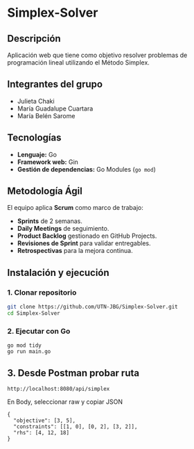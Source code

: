 # Simplex-Solver

## Descripción
Aplicación web que tiene como objetivo resolver problemas de programación lineal utilizando el Método Simplex. 

## Integrantes del grupo 
- Julieta Chaki
- María Guadalupe Cuartara 
- María Belén Sarome

## Tecnologías
- **Lenguaje:** Go
- **Framework web:** Gin
- **Gestión de dependencias:** Go Modules (`go mod`)

## Metodología Ágil
El equipo aplica **Scrum** como marco de trabajo:
- **Sprints** de 2 semanas.
- **Daily Meetings** de seguimiento.
- **Product Backlog** gestionado en GitHub Projects.
- **Revisiones de Sprint** para validar entregables.
- **Retrospectivas** para la mejora continua.

## Instalación y ejecución

### 1. Clonar repositorio
```bash
git clone https://github.com/UTN-JBG/Simplex-Solver.git
cd Simplex-Solver
```

### 2. Ejecutar con Go
```
go mod tidy
go run main.go
```
## 3. Desde Postman probar ruta
```
http://localhost:8080/api/simplex
```
En Body, seleccionar raw y copiar JSON
```
{
  "objective": [3, 5],
  "constraints": [[1, 0], [0, 2], [3, 2]],
  "rhs": [4, 12, 18]
}
```
